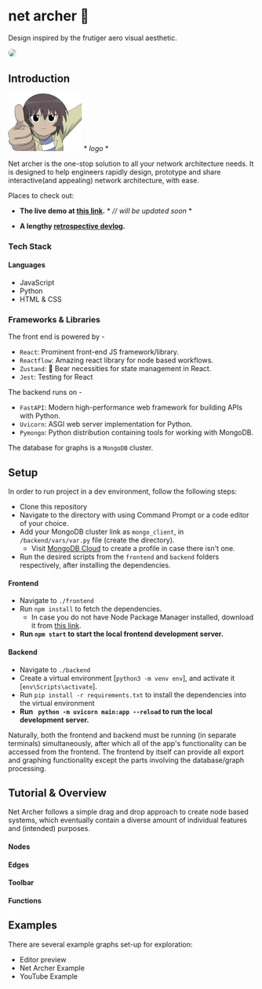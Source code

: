 # net archer 🎯

Design inspired by the frutiger aero visual aesthetic.

<img src="https://images4.alphacoders.com/134/thumb-1920-1349546.png" 
style="border-radius:10px; width:500px">

## Introduction

<img src="./assets/kagura.png" width = "150px"> * *logo* *

Net archer is the one-stop solution to all your network architecture needs. It is designed to help engineers rapidly design, prototype and share interactive(and appealing) network architecture, with ease.

Places to check out: 
- **The live demo at [this link]().** * *// will be updated soon* *

- **A lengthy [retrospective devlog](https://github.com/PrateekTh/net-archer/blob/main/README_long.md).**

### Tech Stack

#### Languages

- JavaScript
- Python
- HTML & CSS

### Frameworks & Libraries

The front end is powered by -
- `React`: Prominent front-end JS framework/library.
- `Reactflow`: Amazing react library for node based workflows.
- `Zustand`: 🐻 Bear necessities for state management in React.
- `Jest`: Testing for React

The backend runs on - 
- `FastAPI`: Modern high-performance web framework for building APIs with Python.
- `Uvicorn`: ASGI web server implementation for Python.
- `Pymongo`: Python distribution containing tools for working with MongoDB.

The database for graphs is a `MongoDB` cluster.


## Setup
In order to run project in a dev environment, follow the following steps:
- Clone this repository
- Navigate to the directory with using Command Prompt or a code editor of your choice.
- Add your MongoDB cluster link as `mongo_client`, in `/backend/vars/var.py` file (create the directory).
    - Visit [MongoDB Cloud](https://www.mongodb.com/products/platform/cloud) to create a profile in case there isn't one.
- Run the desired scripts from the `frontend` and `backend` folders respectively, after installing the dependencies.

#### Frontend
- Navigate to `./frontend`
- Run `npm install` to fetch the dependencies.
    - In case you do not have Node Package Manager installed, download it from [this link](https://nodejs.org/en/download/prebuilt-installer).
- **Run `npm start` to start the local frontend development server.**

#### Backend
- Navigate to `./backend`
- Create a virtual environment [`python3 -m venv env`], and activate it [`env\Scripts\activate`].
- Run `pip install -r requirements.txt` to install the dependencies into the virtual environment
- **Run ` python -m uvicorn main:app --reload` to run the local development server.**

Naturally, both the frontend and backend must be running (in separate terminals) simultaneously, after which all of the app's functionality can be accessed from the frontend. The frontend by itself can provide all export and graphing functionality except the parts involving the database/graph processing.

## Tutorial & Overview

Net Archer follows a simple drag and drop approach to create node based systems, which eventually contain a diverse amount of individual features and (intended) purposes. 

#### Nodes

#### Edges

#### Toolbar

#### Functions

## Examples

There are several example graphs set-up for exploration:
- Editor preview
- Net Archer Example
- YouTube Example